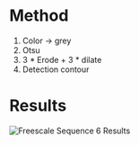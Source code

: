 Method
======

1. Color -> grey
2. Otsu
3. 3 * Erode + 3 * dilate
4. Detection contour

Results
=======

![Freescale Sequence 6 Results](freescale_seq6.gif)